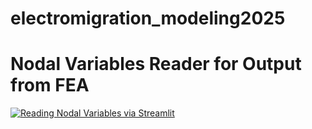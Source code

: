 # electromigration_modeling2025

# Nodal Variables Reader for Output from FEA
[![Reading Nodal Variables via Streamlit](https://static.streamlit.io/badges/streamlit_badge_black_white.svg)](https://nodalvariablesreader.streamlit.app/)
